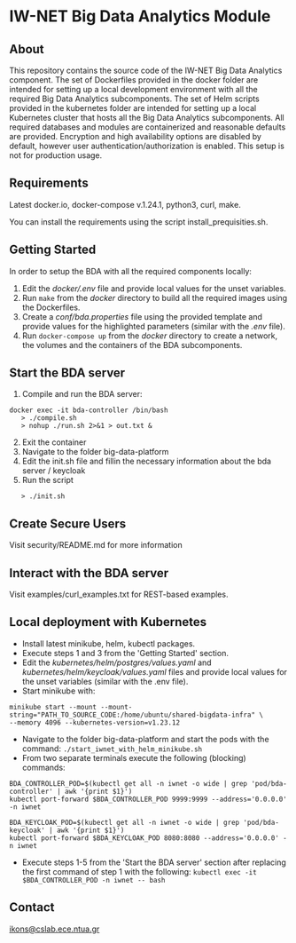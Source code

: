 IW-NET Big Data Analytics Module 
================================


About
-----
This repository contains the source code of the IW-NET Big Data Analytics component.
The set of Dockerfiles provided in the docker folder are intended for setting up a
local development environment with all the required Big Data Analytics subcomponents.
The set of Helm scripts provided in the kubernetes folder are intended for setting up a
local Kubernetes cluster that hosts all the Big Data Analytics subcomponents.
All required databases and modules are containerized and reasonable defaults are 
provided. Encryption and high availability options are disabled by default, however 
user authentication/authorization is enabled. This setup is not for production usage.


Requirements
------------
Latest docker.io, docker-compose v.1.24.1, python3, curl, make.

You can install the requirements using the script install_prequisities.sh.


Getting Started
---------------
In order to setup the BDA with all the required components locally:
 
1. Edit the _docker/.env_ file and provide local values for the unset variables.
2. Run ```make``` from the _docker_ directory to build all the required images using
   the Dockerfiles.
3. Create a _conf/bda.properties_ file using the provided template and provide values 
   for the highlighted parameters (similar with the _.env_ file).
4. Run ```docker-compose up``` from the _docker_ directory to create a network, the 
   volumes and the containers of the BDA subcomponents.


Start the BDA server
--------------------
1. Compile and run the BDA server:
```
docker exec -it bda-controller /bin/bash
   > ./compile.sh 
   > nohup ./run.sh 2>&1 > out.txt &
```
2. Exit the container
3. Navigate to the folder big-data-platform
4. Edit the init.sh file and fillin the necessary information about the bda server / keycloak
5. Run the script
```
   > ./init.sh
```


Create Secure Users
-------------------
Visit security/README.md for more information


Interact with the BDA server
----------------------------
Visit examples/curl_examples.txt for REST-based examples.


Local deployment with Kubernetes
--------------------------------
- Install latest minikube, helm, kubectl packages.
- Execute steps 1 and 3 from the 'Getting Started' section.
- Edit the _kubernetes/helm/postgres/values.yaml_ and _kubernetes/helm/keycloak/values.yaml_ 
  files and provide local values for the unset variables (similar with the .env file).
- Start minikube with:
```
minikube start --mount --mount-string="PATH_TO_SOURCE_CODE:/home/ubuntu/shared-bigdata-infra" \
--memory 4096 --kubernetes-version=v1.23.12 
```
- Navigate to the folder big-data-platform and start the pods with the command: 
```./start_iwnet_with_helm_minikube.sh```
- From two separate terminals execute the following (blocking) commands:
```
BDA_CONTROLLER_POD=$(kubectl get all -n iwnet -o wide | grep 'pod/bda-controller' | awk '{print $1}')
kubectl port-forward $BDA_CONTROLLER_POD 9999:9999 --address='0.0.0.0' -n iwnet
```
``` 
BDA_KEYCLOAK_POD=$(kubectl get all -n iwnet -o wide | grep 'pod/bda-keycloak' | awk '{print $1}')
kubectl port-forward $BDA_KEYCLOAK_POD 8080:8080 --address='0.0.0.0' -n iwnet
```
- Execute steps 1-5 from the 'Start the BDA server' section after replacing the first command 
of step 1 with the following: ```kubectl exec -it $BDA_CONTROLLER_POD -n iwnet -- bash```

Contact
-------
ikons@cslab.ece.ntua.gr 
